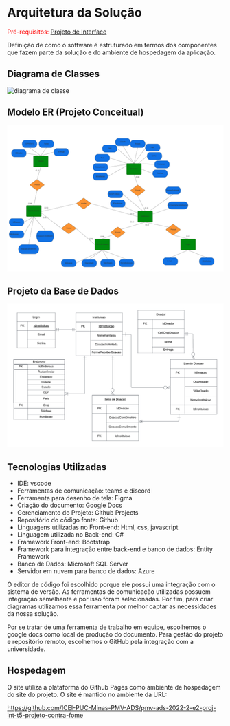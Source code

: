 # Arquitetura da Solução

<span style="color:red">Pré-requisitos: <a href="3-Projeto de Interface.md"> Projeto de Interface</a></span>

Definição de como o software é estruturado em termos dos componentes que fazem parte da solução e do ambiente de hospedagem da aplicação.

## Diagrama de Classes

![diagrama de classe](./img/DiagramaClasse.png)

## Modelo ER (Projeto Conceitual)

![modelo er](./img/diagrama-er.png)

## Projeto da Base de Dados

![projeto base de dados](./img/projeto-base-dados.png)

## Tecnologias Utilizadas

- IDE: vscode
- Ferramentas de comunicação: teams e discord
- Ferramenta para desenho de tela: Figma
- Criação do documento: Google Docs
- Gerenciamento do Projeto: Github Projects
- Repositório do código fonte: Github
- Linguagens utilizadas no Front-end: Html, css, javascript
- Linguagem utilizada no Back-end: C#
- Framework Front-end: Bootstrap
- Framework para integração entre back-end e banco de dados: Entity Framework
- Banco de Dados: Microsoft SQL Server
- Servidor em nuvem para banco de dados: Azure 

O editor de código foi escolhido porque ele possui uma integração com o sistema de versão. As ferramentas de comunicação utilizadas possuem integração semelhante e por isso foram selecionadas. Por fim, para criar diagramas utilizamos essa ferramenta por melhor captar as necessidades da nossa solução.

Por se tratar de uma ferramenta de trabalho em equipe, escolhemos o google docs como local de produção do documento. Para gestão do projeto e repositório remoto, escolhemos o GitHub pela integração com a universidade.

## Hospedagem

O site utiliza a plataforma do Github Pages como ambiente de hospedagem do site do projeto. O site é mantido no ambiente da URL:

https://github.com/ICEI-PUC-Minas-PMV-ADS/pmv-ads-2022-2-e2-proj-int-t5-projeto-contra-fome
